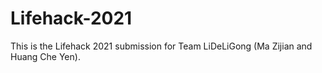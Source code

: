 # Lifehack-2021

This is the Lifehack 2021 submission for Team LiDeLiGong (Ma Zijian and Huang Che Yen).
